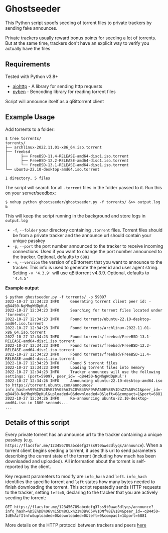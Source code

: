 # Ghostseeder

This Python script spoofs seeding of torrent files to private trackers
by sending fake announces. 

Private trackers usually reward bonus points for seeding a lot of torrents. But 
at the same time, trackers don't have an explicit way to verify you actually have the files

## Requirements

Tested with Python v3.8+
* [aiohttp](https://github.com/aio-libs/aiohttp) - A library for sending http requests
* [pyben](https://github.com/alexpdev/pyben) -  Bencoding library for reading torrent files
  
Script will announce itself as a qBittorrent client

## Example Usage
Add torrents to a folder:
```
$ tree torrents/
torrents/
├── archlinux-2022.11.01-x86_64.iso.torrent
├── freebsd
│      ├── FreeBSD-11.4-RELEASE-amd64-disc1.iso.torrent
│      ├── FreeBSD-12.2-RELEASE-amd64-disc1.iso.torrent
│      └── FreeBSD-13.1-RELEASE-amd64-disc1.iso.torrent
└── ubuntu-22.10-desktop-amd64.iso.torrent

1 directory, 5 files
```

The script will search for all `.torrent` files in the folder passed to it. Run this on your server/seedbox:

```
$ nohup python ghostseeder/ghostseeder.py -f torrents/ &>> output.log &
```

This will keep the script running in the background and store logs in `output.log`

* `-f`, `--folder` your directory containing `.torrent` files. Torrent files should be from a private tracker and the announce url should contain your unique passkey
* `-p`, `--port` the port number announced to the tracker to receive incoming connections. Used if you want to change the port number announced to the tracker. Optional, defaults to `6881`
* `-v`, `--version` the version of qBittorrent that you want to announce to the tracker. This info is used to generate the peer id and user agent string. Setting `-v '4.3.9'` will use qBittorrent v4.3.9. Optional, defaults to  `'4.4.5'`


**Example output**
```
$ python ghostseeder.py -f torrents/ -p 59097
2022-10-27 12:34:23 INFO     Generating torrent client peer id: -qB4450-NgMhgWdDpKul
2022-10-27 12:34:23 INFO     Searching for torrent files located under 'torrents/'
2022-10-27 12:34:23 INFO     Found torrents/ubuntu-22.10-desktop-amd64.iso.torrent
2022-10-27 12:34:23 INFO     Found torrents/archlinux-2022.11.01-x86_64.iso.torrent
2022-10-27 12:34:23 INFO     Found torrents/freebsd/FreeBSD-13.1-RELEASE-amd64-disc1.iso.torrent
2022-10-27 12:34:23 INFO     Found torrents/freebsd/FreeBSD-12.2-RELEASE-amd64-disc1.iso.torrent
2022-10-27 12:34:23 INFO     Found torrents/freebsd/FreeBSD-11.4-RELEASE-amd64-disc1.iso.torrent
2022-10-27 12:34:23 INFO     Found 5 torrent files
2022-10-27 12:34:23 INFO     Loading torrent files into memory
2022-10-27 12:34:23 INFO     Tracker announces will use the following settings: (port=59097, peer_id='-qB4450-NgMhgWdDpKul')
2022-10-27 12:34:26 INFO     Announcing ubuntu-22.10-desktop-amd64.iso to https://torrent.ubuntu.com/announce?info_hash=%99%C8%2B%B75%05%A3%C0%B4S%F9%FA%0E%88%1DnZ2%A0%C1&peer_id=-qB4450-NgMhgWdDpKul&uploaded=0&downloaded=0&left=0&compact=1&port=6881
2022-10-27 12:34:26 INFO     Re-announcing ubuntu-22.10-desktop-amd64.iso in 1800 seconds...
...
```

## Details of this script

Every private torrent has an announce url to the tracker containing a unique passkey (e.g. `https://flacsfor.me/123456789abcdefg37ss9t0awe3dlyqs/announce`). When a torrent client begins seeding a torrent, it uses this url to send parameters describing the current state of the torrent (including how much has been downloaded and uploaded). All information about the torrent is self-reported by the client.

Key request parameters to modify are `info_hash` and `left`. `info_hash` identifies the specific torrent and `left` states how many bytes needed to finish downloading the torrent. This script repeatedly sends HTTP requests to the tracker, setting `left=0`, declaring to the tracker that you are actively seeding the torrent:
```
GET https://flacsfor.me/123456789abcdefg37ss9t0awe3dlyqs/announce?info_hash=%D5E%DB%06v%15D%8CLx%21%3B%C5v%1DNf%8E%1B4&peer_id=-qB4450-IdEkAzfIlnfw&uploaded=0&downloaded=0&left=0&compact=1&port=6881
```

More details on the HTTP protocol between trackers and peers [here](https://wiki.theory.org/BitTorrentSpecification#Tracker_HTTP.2FHTTPS_Protocol) 
